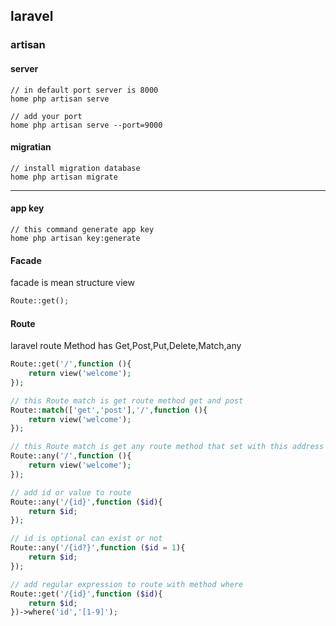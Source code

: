 ## laravel

### artisan

#### server
```
// in default port server is 8000
home php artisan serve

// add your port
home php artisan serve --port=9000 
```

#### migratian
```
// install migration database
home php artisan migrate
```
---
#### app key
```
// this command generate app key
home php artisan key:generate
```

#### Facade
facade is mean structure view
```php
Route::get();
```

#### Route
laravel route Method has Get,Post,Put,Delete,Match,any

```php
Route::get('/',function (){
    return view('welcome');
});

// this Route match is get route method get and post
Route::match(['get','post'],'/',function (){
    return view('welcome');
});

// this Route match is get any route method that set with this address
Route::any('/',function (){
    return view('welcome');
});

// add id or value to route
Route::any('/{id}',function ($id){
    return $id;
});

// id is optional can exist or not
Route::any('/{id?}',function ($id = 1){
    return $id;
});

// add regular expression to route with method where
Route::get('/{id}',function ($id){
    return $id;
})->where('id','[1-9]');
```